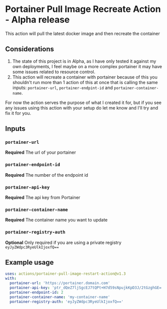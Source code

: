 # Portainer Pull Image Recreate Action - Alpha release
This action will pull the latest docker image and then recreate the container

## Considerations
1. The state of this project is in Alpha, as I have only tested it against my own deployments, I feel maybe on a more complex portainer it may have some issues related to resource control.
2. This action will recreate a container with portainer because of this you shouldn't run more than 1 action of this at once that is calling the same inputs: `portainer-url`, `portainer-endpint-id` and `portainer-container-name`. 

For now the action serves the purpose of what I created it for, but if you see any issues using this action with your setup do let me know and I'll try and fix it for you.

## Inputs

### `portainer-url`

**Required** The url of your portainer

### `portainer-endpoint-id`

**Required** The number of the endpoint id

### `portainer-api-key`

**Required** The api key from Portainer

### `portainer-container-name`

**Required** The container name you want to update

### `portainer-registry-auth`

**Optional** Only required if you are using a private registry `eyJyZWdpc3RyeUlkIjoxfQ==`

## Example usage

```yaml
uses: actions/portainer-pull-image-restart-action@v1.3
with:
  portainer-url: 'https://portainer.domain.com'
  portainer-api-key: 'ptr_dQeZ7ljSgcEJ7tQPt+H7d59sNpujkKpD3J/2tGzghGE='
  portainer-endpoint-id: 2
  portainer-container-name: 'my-container-name'
  portainer-registry-auth: 'eyJyZWdpc3RyeUlkIjoxfQ=='
```